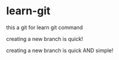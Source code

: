 learn-git
=========

this a git for learn git command

creating a new branch is quick!

creating a new branch is quick AND simple!

